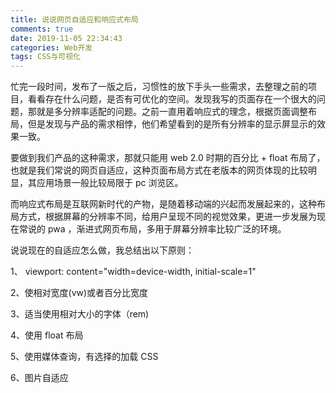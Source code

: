```yaml
---
title: 说说网页自适应和响应式布局
comments: true
date: 2019-11-05 22:34:43
categories: Web开发
tags: CSS与可视化
---
```


忙完一段时间，发布了一版之后，习惯性的放下手头一些需求，去整理之前的项目，看看存在什么问题，是否有可优化的空间。发现我写的页面存在一个很大的问题，那就是多分辨率适配的问题。之前一直用着响应式的理念，根据页面调整布局，但是发现与产品的需求相悖，他们希望看到的是所有分辨率的显示屏显示的效果一致。

要做到我们产品的这种需求，那就只能用 web 2.0 时期的百分比 + float 布局了，也就是我们常说的网页自适应，这种页面布局方式在老版本的网页体现的比较明显，其应用场景一般比较局限于 pc 浏览区。

而响应式布局是互联网新时代的产物，是随着移动端的兴起而发展起来的，这种布局方式，根据屏幕的分辨率不同，给用户呈现不同的视觉效果，更进一步发展为现在常说的 pwa ，渐进式网页布局，多用于屏幕分辨率比较广泛的环境。

说说现在的自适应怎么做，我总结出以下原则：

1、 viewport: content="width=device-width, initial-scale=1"

2、使相对宽度(vw)或者百分比宽度

3、适当使用相对大小的字体（rem)

4、使用 float 布局

5、使用媒体查询，有选择的加载 CSS

6、图片自适应

